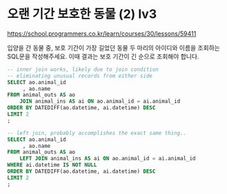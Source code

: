 # 오랜 기간 보호한 동물 (2) lv3
https://school.programmers.co.kr/learn/courses/30/lessons/59411

입양을 간 동물 중, 보호 기간이 가장 길었던 동물 두 마리의 아이디와 이름을 조회하는 SQL문을 작성해주세요. 이때 결과는 보호 기간이 긴 순으로 조회해야 합니다.

```sql
-- inner join works, likely due to join condition  
-- eliminating unusual records from either side
SELECT ao.animal_id
     , ao.name
FROM animal_outs AS ao
    JOIN animal_ins AS ai ON ao.animal_id = ai.animal_id
ORDER BY DATEDIFF(ao.datetime, ai.datetime) DESC
LIMIT 2
;

-- left join, probably accomplishes the exact same thing..
SELECT ao.animal_id
     , ao.name
FROM animal_outs AS ao
    LEFT JOIN animal_ins AS ai ON ao.animal_id = ai.animal_id
WHERE ai.datetime IS NOT NULL
ORDER BY DATEDIFF(ao.datetime, ai.datetime) DESC
LIMIT 2
;
```
